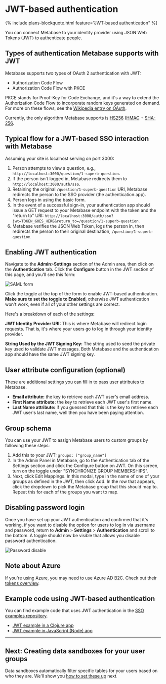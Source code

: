 # JWT-based authentication

{% include plans-blockquote.html feature="JWT-based authentication" %}

You can connect Metabase to your identity provider using JSON Web Tokens (JWT) to authenticate people.

## Types of authentication Metabase supports with JWT

Metabase supports two types of OAuth 2 authentication with JWT:

- Authorization Code Flow
- Authorization Code Flow with PKCE

PKCE stands for Proof-Key for Code Exchange, and it's a way to extend the Authorization Code Flow to incorporate random keys generated on demand. For more on these flows, see the [Wikipedia entry on OAuth](https://en.wikipedia.org/wiki/OAuth).

Currently, the only algorithm Metabase supports is [HS256](https://en.wikipedia.org/wiki/JSON_Web_Token) ([HMAC](https://en.wikipedia.org/wiki/HMAC) + [SHA-256](https://en.wikipedia.org/wiki/SHA-2).

## Typical flow for a JWT-based SSO interaction with Metabase

Assuming your site is localhost serving on port 3000:

1. Person attempts to view a question, e.g., `http://localhost:3000/question/1-superb-question`.
2. If the person isn't logged in, Metabase redirects them to `http://localhost:3000/auth/sso`.
3. Retaining the original `/question/1-superb-question` URI, Metabase redirects the person to the SSO provider (the authentication app).
4. Person logs in using the basic form.
5. In the event of a successful sign-in, your authentication app should issue a GET request to your Metabase endpoint with the token and the "return to" URI: `http://localhost:3000/auth/sso?jwt=TOKEN_GOES_HERE&return_to=/question/1-superb-question`.
6. Metabase verifies the JSON Web Token, logs the person in, then redirects the person to their original destination, `/question/1-superb-question`.

## Enabling JWT authentication

Navigate to the **Admin**>**Settings** section of the Admin area, then click on the **Authentication** tab. Click the **Configure** button in the JWT section of this page, and you'll see this form:

![SAML form](images/JWT-auth-form.png)

Click the toggle at the top of the form to enable JWT-based authentication. **Make sure to set the toggle to Enabled**, otherwise JWT authentication won't work, even if all of your other settings are correct.

Here's a breakdown of each of the settings:

**JWT Identity Provider URI:** This is where Metabase will redirect login requests. That is, it's where your users go to log in through your identity provider.

**String Used by the JWT Signing Key:** The string used to seed the private key used to validate JWT messages. Both Metabase and the authentication app should have the same JWT signing key.

## User attribute configuration (optional)

These are additional settings you can fill in to pass user attributes to Metabase.

- **Email attribute:** the key to retrieve each JWT user's email address.
- **First Name attribute:** the key to retrieve each JWT user's first name.
- **Last Name attribute:** if you guessed that this is the key to retrieve each JWT user's last name, well then you have been paying attention.

## Group schema

You can use your JWT to assign Metabase users to custom groups by following these steps:

1. Add this to your JWT: `groups: ["group_name"]`
2. In the Admin Panel in Metabase, go to the Authentication tab of the Settings section and click the Configure button on JWT. On this screen, turn on the toggle under "SYNCHRONIZE GROUP MEMBERSHIPS".
3. Next, click Edit Mappings. In this modal, type in the name of one of your groups as defined in the JWT, then click Add. In the row that appears, click the dropdown to pick the Metabase group that this should map to. Repeat this for each of the groups you want to map.

## Disabling password login

Once you have set up your JWT authentication and confirmed that it's working, if you want to disable the option for users to log in via username and password, return to **Admin** > **Settings** > **Authentication**  and scroll to the bottom. A toggle should now be visible that allows you disable password authentication. 

![Password disable](images/password-disable.png)

## Note about Azure

If you're using Azure, you may need to use Azure AD B2C. Check out their [tokens overview](https://docs.microsoft.com/en-us/azure/active-directory-b2c/tokens-overview).

## Example code using JWT-based authentication

You can find example code that uses JWT authentication in the [SSO examples repository](https://github.com/metabase/sso-examples).

- [JWT example in a Clojure app](https://github.com/metabase/sso-examples/tree/master/clj-jwt-example)
- [JWT example in JavaScript (Node) app](https://github.com/metabase/sso-examples/tree/master/nodejs-jwt-example)

---

## Next: Creating data sandboxes for your user groups

Data sandboxes automatically filter specific tables for your users based on who they are. We'll show you [how to set these up](data-sandboxes.md) next.
